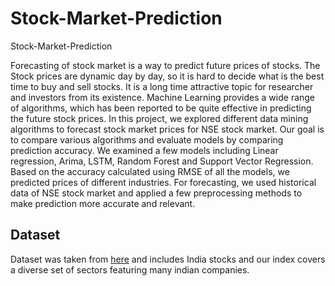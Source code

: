 # Stock-Market-Prediction
Stock-Market-Prediction

Forecasting of stock market is a way to predict future prices of stocks. The Stock prices are dynamic day by day, so it is hard to decide what is the best time to buy and sell stocks. It is a long time attractive topic for researcher and investors from its existence. Machine Learning provides a wide range of algorithms, which has been reported to be quite effective in predicting the future stock prices. In this project, we explored different data mining algorithms to forecast stock market prices for NSE stock market. Our goal is to compare various algorithms and evaluate models by comparing prediction accuracy. We examined a few models including Linear regression, Arima, LSTM, Random Forest and Support Vector Regression. Based on the accuracy calculated using RMSE of all the models, we predicted prices of different industries. For forecasting, we used historical data of NSE stock market and applied a few preprocessing methods to make prediction more accurate and relevant.


## Dataset

Dataset was taken from [here](https://www.kaggle.com/ramamet4/nse-company-stocks) and includes India stocks and our index covers a diverse set of sectors featuring many indian companies.
